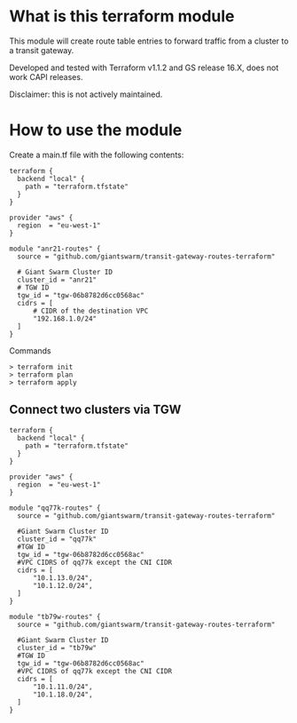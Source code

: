 # What is this terraform module
This module will create route table entries to forward traffic from a cluster to a transit gateway.

Developed and tested with Terraform v1.1.2 and GS release 16.X, does not work CAPI releases.

Disclaimer: this is not actively maintained.

# How to use the module
Create a main.tf file with the following contents:
```
terraform {
  backend "local" {
    path = "terraform.tfstate"
  }
}

provider "aws" {
  region  = "eu-west-1"
}

module "anr21-routes" {
  source = "github.com/giantswarm/transit-gateway-routes-terraform"

  # Giant Swarm Cluster ID
  cluster_id = "anr21"
  # TGW ID
  tgw_id = "tgw-06b8782d6cc0568ac"
  cidrs = [
      # CIDR of the destination VPC
      "192.168.1.0/24"
  ]
}
```

Commands

```
> terraform init
> terraform plan
> terraform apply
```

## Connect two clusters via TGW
```
terraform {
  backend "local" {
    path = "terraform.tfstate"
  }
}

provider "aws" {
  region  = "eu-west-1"
}

module "qq77k-routes" {
  source = "github.com/giantswarm/transit-gateway-routes-terraform"

  #Giant Swarm Cluster ID
  cluster_id = "qq77k"
  #TGW ID
  tgw_id = "tgw-06b8782d6cc0568ac"
  #VPC CIDRS of qq77k except the CNI CIDR
  cidrs = [
      "10.1.13.0/24",
      "10.1.12.0/24",
  ]
}

module "tb79w-routes" {
  source = "github.com/giantswarm/transit-gateway-routes-terraform"

  #Giant Swarm Cluster ID
  cluster_id = "tb79w"
  #TGW ID
  tgw_id = "tgw-06b8782d6cc0568ac"
  #VPC CIDRS of qq77k except the CNI CIDR
  cidrs = [
      "10.1.11.0/24",
      "10.1.18.0/24",
  ]
}
```
